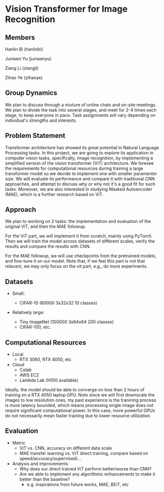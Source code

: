 # Vision Transformer for Image Recognition

## Members

Hanlin Bi (hanlinbi)

Junwen Yu (junwenyu)

Ziang Li (ziangli)

Zihao Ye (zihaoye)

## Group Dynamics

We plan to discuss through a mixture of online chats and on-site meetings. We plan to divide the task into several stages, and meet for 2-4 times each stage, to keep everyone in pace. Task assignments will vary depending on individual's strengths and interests.

## Problem Statement

Transformer architecture has showed its great potential in Natural Language Processing tasks. In this project, we are going to explore its application in computer vision tasks, specifically, image recognition, by implementing a simplified version of the vision transformer (ViT) architecture. We foresee the requirements for computational resources during training a large transformer model so we decide to implement one with smaller paramenter size. We will evaluate its performance and compare it with traditional CNN approaches, and attempt to discuss why or why not it's a good fit for such tasks. Moreover, we are also interested in studying Masked Autoencoder (MAE), which is a further research based on ViT. 

## Approach

We plan to working on 2 tasks: the implementation and evaluation of the original ViT, and then the MAE followup.

For the ViT part, we will implement it from scratch, mainly using PyTorch. Then we will train the model acroos datasets of different scales, verify the results and compare the results with CNN.

For the MAE followup, we will use checkpoints from the pretrained models, and fine-tune it on our model. Note that, if we feel this part is not that relavant, we may only focus on the vit part, e.g., do more experiments.

## Datasets

- Small: 
  - CIFAR-10 (60000 3x32x32 10 classes)

- Relatively large: 
  - Tiny ImageNet (100000 3x64x64 200 classes)
  - CIFAR-100, etc.

## Computational Resources

- Local
  - RTX 3060, RTX 4050, etc
- Cloud
  - Colab
  - AWS EC2
  - Lambda Lab (H100 available)

Ideally, the model should be able to converge on less than 2 hours of training on a RTX 4050 laptop GPU. Note since we will first downscale the images to low resolution ones, my past experience is the tranining process is more latency bounded, which means processing single image does not require significant computational power. In this case, more powerful GPUs do not necessarily mean faster training due to lower resource utilization.

## Evaluation
- Metric
  - ViT vs. CNN, accuracy on different data scale
  - MAE transfer learning vs. ViT direct training, compare based on speed/accuracy/supervised/...
- Analysis and improvements
  - Why does our direct trained ViT perform better/worse than CNN?
  - Are we able to implement any algorithmic enhancements to make it better than the baseline?
    - e.g. inspirations from future works, MAE, BEiT, etc
